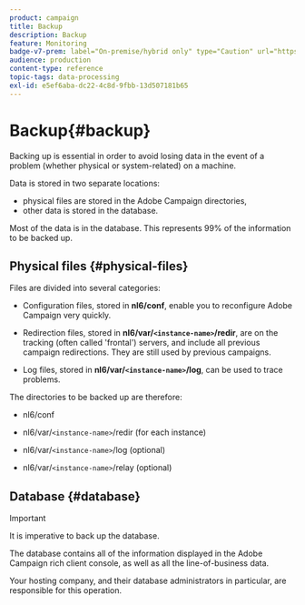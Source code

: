```yaml
---
product: campaign
title: Backup
description: Backup
feature: Monitoring
badge-v7-prem: label="On-premise/hybrid only" type="Caution" url="https://experienceleague.adobe.com/docs/campaign-classic/using/installing-campaign-classic/architecture-and-hosting-models/hosting-models-lp/hosting-models.html" tooltip="Applies to on-premise and hybrid deployments only"
audience: production
content-type: reference
topic-tags: data-processing
exl-id: e5ef6aba-dc22-4c8d-9fbb-13d507181b65
---
```

# Backup{#backup}

Backing up is essential in order to avoid losing data in the event of a problem (whether physical or system-related) on a machine.

Data is stored in two separate locations:

* physical files are stored in the Adobe Campaign directories,
* other data is stored in the database.

Most of the data is in the database. This represents 99% of the information to be backed up.

## Physical files {#physical-files}

Files are divided into several categories:

* Configuration files, stored in **nl6/conf**, enable you to reconfigure Adobe Campaign very quickly. 

* Redirection files, stored in  **nl6/var/`<instance-name>`/redir**, are on the tracking (often called 'frontal') servers, and include all previous campaign redirections. They are still used by previous campaigns.

* Log files, stored in **nl6/var/`<instance-name>`/log**, can be used to trace problems.

The directories to be backed up are therefore:

* nl6/conf

* nl6/var/`<instance-name>`/redir (for each instance)

* nl6/var/`<instance-name>`/log (optional)

* nl6/var/`<instance-name>`/relay (optional)  
## Database {#database}

>[!IMPORTANT]
>
>It is imperative to back up the database.


The database contains all of the information displayed in the Adobe Campaign rich client console, as well as all the line-of-business data.

Your hosting company, and their database administrators in particular, are responsible for this operation.
